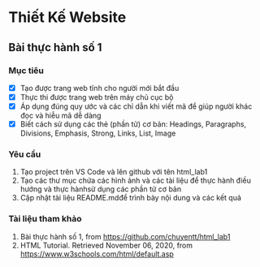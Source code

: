 # Thiết Kế Website

## Bài thực hành số 1

### Mục tiêu

- [x] Tạo được trang web tĩnh cho người mới bắt đầu
- [x] Thực thi được trang web trên máy chủ cục bộ
- [x] Áp dụng đúng quy ước và các chỉ dẫn khi viết mã để giúp người khác đọc và hiễu mã dễ dàng
- [x] Biết cách sử dụng các thẻ (phần tử) cơ bản: Headings, Paragraphs, Divisions, Emphasis, Strong, Links, List, Image

### Yêu cầu
1. Tạo project trên VS Code và  lên github với tên html_lab1
2. Tạo các thư mục chứa các hình ảnh và các tài liệu để thực hành điều hướng và thực hànhsử dụng các phần tử cơ bản
3. Cập nhật tài liệu README.mdđể trình bày nội dung và các kết quả

### Tài liệu tham khảo

1. Bài thực hành số 1, from https://github.com/chuyentt/html_lab1
2. HTML Tutorial. Retrieved November 06, 2020, from
https://www.w3schools.com/html/default.asp